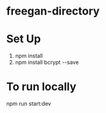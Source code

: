 # freegan-directory

# Set Up
1. npm install
2. npm install bcrypt --save

# To run locally
npm run start:dev

